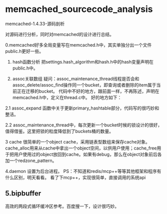 # memcached_sourcecode_analysis
memcached-1.4.33-源码剖析

对源码进行分析，同时对memcached的设计进行总结。

0.memcached好多全局变量写在memcached.h中，其实单独分出一个文件public.h更好一些。

1. hash函数分析
把settings.hash_algorithm和hash.h中的hash变量声明在public.h中。

2. assoc关联数组
疑问：assoc_maintenance_thread线程是否会和assoc_delete/assoc_find操作同一个bucket，即查询或者删除的item属于当前正在迁移的bucket。
代码中不好的地方，跟前面一样，不再陈述，声明在memcached.h中，定义在thread.c中。
好的地方如下：



2.1 assoc_expand 函数中关于更新primary_hashtable部分，代码写的很巧妙和整洁。



2.2 assoc_maintenance_thread中，每次更新一个bucket时候的锁设计的很好，值得借鉴。这里把锁的粒度降低到了buckets桶的数量。


3 cache
很简单的一个object cache，采用链表型数组来保存cache对象。cache_alloc用来从cache中拿出一个object空间，以供用户使用；cache_free用于把用户使用过的object放回到cache。如果有debug，那么在object对象前后各加一个redzone_pattern。

4.daemon
设置为后台进程。
PS：不知道和redis/mcp++等等其他框架和程序有什么区别，明天看看。
看了下mcp++，实现很简单，直接调用的系统api

5.bipbuffer
----------
高效的两段式循环缓冲区参考。百度搜一下，设计很巧妙。
